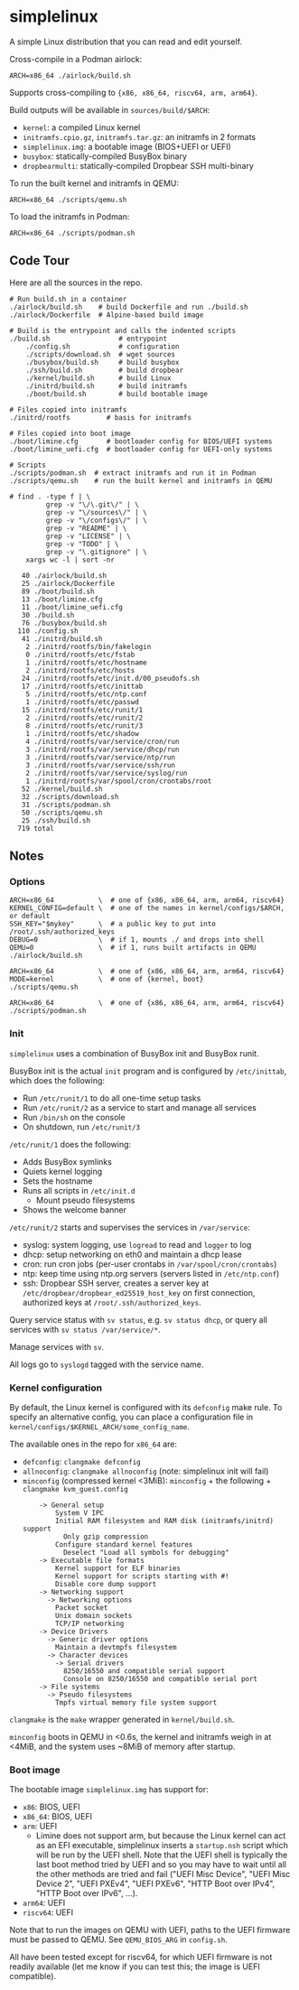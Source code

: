 # simplelinux

A simple Linux distribution that you can read and edit yourself.

Cross-compile in a Podman airlock:

```
ARCH=x86_64 ./airlock/build.sh
```

Supports cross-compiling to `{x86, x86_64, riscv64, arm, arm64}`.

Build outputs will be available in `sources/build/$ARCH`:
* `kernel`: a compiled Linux kernel
* `initramfs.cpio.gz`, `initramfs.tar.gz`: an initramfs in 2 formats
* `simplelinux.img`: a bootable image (BIOS+UEFI or UEFI)
* `busybox`: statically-compiled BusyBox binary
* `dropbearmulti`: statically-compiled Dropbear SSH multi-binary

To run the built kernel and initramfs in QEMU:

```
ARCH=x86_64 ./scripts/qemu.sh
```

To load the initramfs in Podman:

```
ARCH=x86_64 ./scripts/podman.sh
```

## Code Tour

Here are all the sources in the repo.

```
# Run build.sh in a container
./airlock/build.sh    # build Dockerfile and run ./build.sh
./airlock/Dockerfile  # Alpine-based build image

# Build is the entrypoint and calls the indented scripts
./build.sh                 # entrypoint
    ./config.sh            # configuration
    ./scripts/download.sh  # wget sources
    ./busybox/build.sh     # build busybox
    ./ssh/build.sh         # build dropbear
    ./kernel/build.sh      # build Linux
    ./initrd/build.sh      # build initramfs
    ./boot/build.sh        # build bootable image

# Files copied into initramfs
./initrd/rootfs         # basis for initramfs

# Files copied into boot image
./boot/limine.cfg       # bootloader config for BIOS/UEFI systems
./boot/limine_uefi.cfg  # bootloader config for UEFI-only systems

# Scripts
./scripts/podman.sh  # extract initramfs and run it in Podman
./scripts/qemu.sh    # run the built kernel and initramfs in QEMU
```

```
# find . -type f | \
         grep -v "\/\.git\/" | \
         grep -v "\/sources\/" | \
         grep -v "\/configs\/" | \
         grep -v "README" | \
         grep -v "LICENSE" | \
         grep -v "TODO" | \
         grep -v "\.gitignore" | \
    xargs wc -l | sort -nr

   40 ./airlock/build.sh
   25 ./airlock/Dockerfile
   89 ./boot/build.sh
   13 ./boot/limine.cfg
   11 ./boot/limine_uefi.cfg
   30 ./build.sh
   76 ./busybox/build.sh
  110 ./config.sh
   41 ./initrd/build.sh
    2 ./initrd/rootfs/bin/fakelogin
    0 ./initrd/rootfs/etc/fstab
    1 ./initrd/rootfs/etc/hostname
    2 ./initrd/rootfs/etc/hosts
   24 ./initrd/rootfs/etc/init.d/00_pseudofs.sh
   17 ./initrd/rootfs/etc/inittab
    5 ./initrd/rootfs/etc/ntp.conf
    1 ./initrd/rootfs/etc/passwd
   15 ./initrd/rootfs/etc/runit/1
    2 ./initrd/rootfs/etc/runit/2
    8 ./initrd/rootfs/etc/runit/3
    1 ./initrd/rootfs/etc/shadow
    4 ./initrd/rootfs/var/service/cron/run
    3 ./initrd/rootfs/var/service/dhcp/run
    3 ./initrd/rootfs/var/service/ntp/run
    3 ./initrd/rootfs/var/service/ssh/run
    2 ./initrd/rootfs/var/service/syslog/run
    1 ./initrd/rootfs/var/spool/cron/crontabs/root
   52 ./kernel/build.sh
   32 ./scripts/download.sh
   31 ./scripts/podman.sh
   50 ./scripts/qemu.sh
   25 ./ssh/build.sh
  719 total
```

## Notes

### Options

```
ARCH=x86_64           \  # one of {x86, x86_64, arm, arm64, riscv64}
KERNEL_CONFIG=default \  # one of the names in kernel/configs/$ARCH, or default
SSH_KEY="$mykey"      \  # a public key to put into /root/.ssh/authorized_keys
DEBUG=0               \  # if 1, mounts ./ and drops into shell
QEMU=0                \  # if 1, runs built artifacts in QEMU
./airlock/build.sh
```

```
ARCH=x86_64           \  # one of {x86, x86_64, arm, arm64, riscv64}
MODE=kernel           \  # one of {kernel, boot}
./scripts/qemu.sh
```

```
ARCH=x86_64           \  # one of {x86, x86_64, arm, arm64, riscv64}
./scripts/podman.sh
```

### Init

`simplelinux` uses a combination of BusyBox init and BusyBox runit.

BusyBox init is the actual `init` program and is configured by `/etc/inittab`,
which does the following:
* Run `/etc/runit/1` to do all one-time setup tasks
* Run `/etc/runit/2` as a service to start and manage all services
* Run `/bin/sh` on the console
* On shutdown, run `/etc/runit/3`

`/etc/runit/1` does the following:

* Adds BusyBox symlinks
* Quiets kernel logging
* Sets the hostname
* Runs all scripts in `/etc/init.d`
    * Mount pseudo filesystems
* Shows the welcome banner

`/etc/runit/2` starts and supervises the services in `/var/service`:
  * syslog: system logging, use `logread` to read and `logger` to log
  * dhcp: setup networking on eth0 and maintain a dhcp lease
  * cron: run cron jobs (per-user crontabs in `/var/spool/cron/crontabs`)
  * ntp: keep time using ntp.org servers (servers listed in `/etc/ntp.conf`)
  * ssh: Dropbear SSH server, creates a server key at
    `/etc/dropbear/dropbear_ed25519_host_key` on first connection, authorized
    keys at `/root/.ssh/authorized_keys`.

Query service status with `sv status`, e.g. `sv status dhcp`, or query all
services with `sv status /var/service/*`.

Manage services with `sv`.

All logs go to `syslogd` tagged with the service name.

### Kernel configuration

By default, the Linux kernel is configured with its `defconfig` make rule.
To specify an alternative config, you can place a configuration file in
`kernel/configs/$KERNEL_ARCH/some_config_name`.

The available ones in the repo for `x86_64` are:
* `defconfig`: `clangmake defconfig`
* `allnoconfig`: `clangmake allnoconfig` (note: simplelinux init will fail)
* `minconfig` (compressed kernel <3MiB): `minconfig` + the following +
  `clangmake kvm_guest.config`
    ```
        -> General setup
            System V IPC
            Initial RAM filesystem and RAM disk (initramfs/initrd) support
              Only gzip compression
            Configure standard kernel features
              Deselect "Load all symbols for debugging"
        -> Executable file formats
            Kernel support for ELF binaries
            Kernel support for scripts starting with #!
            Disable core dump support
        -> Networking support
          -> Networking options
            Packet socket
            Unix domain sockets
            TCP/IP networking
        -> Device Drivers
          -> Generic driver options
            Maintain a devtmpfs filesystem
          -> Character devices
            -> Serial drivers
              8250/16550 and compatible serial support
              Console on 8250/16550 and compatible serial port
        -> File systems
          -> Pseudo filesystems
            Tmpfs virtual memory file system support
    ```

`clangmake` is the `make` wrapper generated in `kernel/build.sh`.

`minconfig` boots in QEMU in <0.6s, the kernel and initramfs weigh in at <4MiB,
and the system uses ~8MiB of memory after startup.

### Boot image

The bootable image `simplelinux.img` has support for:
* `x86`: BIOS, UEFI
* `x86_64`: BIOS, UEFI
* `arm`: UEFI
  * Limine does not support arm, but because the Linux kernel can act as an
    EFI executable, simplelinux inserts a `startup.nsh` script which will be
    run by the UEFI shell. Note that the UEFI shell is typically the last boot
    method tried by UEFI and so you may have to wait until all the other methods
    are tried and fail ("UEFI Misc Device", "UEFI Misc Device 2", "UEFI PXEv4",
    "UEFI PXEv6", "HTTP Boot over IPv4", "HTTP Boot over IPv6", ...).
* `arm64`: UEFI
* `riscv64`: UEFI

Note that to run the images on QEMU with UEFI, paths to the UEFI firmware must
be passed to QEMU. See `QEMU_BIOS_ARG` in `config.sh`.

All have been tested except for riscv64, for which UEFI firmware is not readily
available (let me know if you can test this; the image is UEFI compatible).
